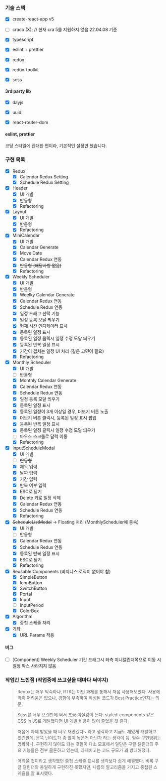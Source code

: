 
### 기술 스택

- [x] create-react-app v5
- [ ] craco (X); // 현재 cra 5를 지원하지 않음 22.04.08 기준
- [x] typescript 
- [x] eslint + prettier 
- [x] redux
- [x] redux-toolkit
- [x] scss


#### 3rd party lib
- [x] dayjs
- [x] uuid
- [x] react-router-dom


#### eslint, prettier

코딩 스타일에 관대한 편이라, 기본적인 설정만 했습니다.


### 구현 목록
- [x] Redux
  - [x] Calendar Redux Setting
  - [x] Schedule Redux Setting

- [x] Header 
  - [x] UI 개발
  - [x] 반응형
  - [x] Refactoring

- [x] Layout
  - [x] UI 개발
  - [x] 반응형
  - [x] Refactoring

- [x] MiniCalendar
  - [x] UI 개발
  - [x] Calendar Generate
  - [x] Move Date
  - [x] Calendar Redux 연동
  - [x] ~~반응형 (해당사항 없음)~~
  - [x] Refactoring

- [x] Weekly Scheduler
  - [x] UI 개발
  - [x] 반응형
  - [x] Weelky Calendar Generate
  - [x] Calendar Redux 연동
  - [x] Schedule Redux 연동
  - [x] 일정 드래그 선택 기능
  - [x] 일정 등록 모달 띄우기
  - [x] 현재 시간 인디케이터 표시
  - [x] 등록된 일정 표시
  - [x] 등록된 일정 클릭시 일정 수정 모달 띄우기
  - [x] 등록된 반복 일정 표시
  - [x] 기간이 겹치는 일정 UI 처리 (깊은 고민이 필요)
  - [x] Refactoring

- [x] Monthly Scheduler
  - [x] UI 개발
  - [ ] 반응형
  - [x] Monthly Calendar Generate
  - [x] Calendar Redux 연동
  - [x] Schedule Redux 연동
  - [x] 일정 등록 모달 띄우기
  - [x] 등록된 일정 표시
  - [x] 등록된 일정이 3개 이상일 경우, 더보기 버튼 노출
  - [x] 더보기 버튼 클릭시, 등록된 일정 표시 팝업
  - [x] 등록된 반복 일정 표시
  - [x] 등록된 일정 클릭시 일정 수정 모달 띄우기
  - [ ] 마우스 스크롤로 달력 이동
  - [x] Refactoring

- [x] InputScheduleModal
  - [x] UI 개발
  - [ ] ~~반응형~~
  - [x] 제목 입력
  - [x] 날짜 입력
  - [x] 기간 입력
  - [x] 반복 여부 입력
  - [x] ESC로 닫기
  - [x] Delete 키로 일정 삭제
  - [x] Calendar Redux 연동
  - [x] Schedule Redux 연동
  - [x] Refactoring

- [x] ~~ScheduleListModal~~ -> Floating 처리 (MonthlyScheduler에 종속)
  - [x] UI 개발
  - [ ] 반응형
  - [x] Calendar Redux 연동
  - [x] Schedule Redux 연동
  - [x] 등록된 반복 일정 표시
  - [x] ESC로 닫기
  - [x] Refactoring

- [x] Reusable Components (비지니스 로직이 없어야 함)
  - [x] SimpleButton
  - [x] IconButton
  - [x] SwitchButton
  - [x] Portal
  - [x] Input
  - [ ] InputPeriod 
  - [x] ColorBox

- [x] Algorithm 
  - [x] 중첩 스케줄 처리

- [x] 기타
  - [x] URL Params 적용
#### 버그
- [ ] [Component] Weekly Scheduler 기간 드래그시 좌측 미니캘린더쪽으로 이동 시 일정 박스 사라지지 않음

### 작업간 느낀점 (작업중에 쓰고싶을 때마다 써야지)

> Redux는 매우 익숙하나, RTK는 이번 과제를 통해서 처음 사용해보았다. 사용에 딱히 어려움은 없으나, 경험이 부족하여 작성된 코드가 Best Practice인지는 의문.

> Scss를 너무 오랜만에 써서 조금 이질감이 든다. styled-components 같은 CSS in JS로 개발했다면 UI 개발 비용이 많이 줄었을 것 같다.

> 처음에 과제 받았을 때 너무 재밌겠다~ 라고 생각하고 지금도 재밌게 개발하고 있긴한데, 문뜩 난이도가 좀 많이 높은거 아닌가 라는 생각이 듬. 
> 필수 구현범위는 명확하나, 구현하지 않아도 되는 것들이 다소 모호해서 일단은 구글 캘린더의 주요 기능들은 전부 클론하고 있는데, 과제치고는 코드 규모가 꽤 방대해졌다.


> 어려울 것이라고 생각했던 중첩 스케줄 표시를 생각보다 쉽게 해결했다. 비록 구글 캘린더와 동일하게 구현하진 못했지만, 나름의 알고리즘을 가지고 중첩된 스케쥴을 잘 표시했다.